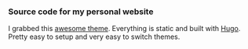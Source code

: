 ### Source code for my personal website

I grabbed this [awesome theme](https://github.com/luizdepra/hugo-coder). Everything is static and built with [Hugo](https://gohugo.io/). Pretty easy to setup and very easy to switch themes.
